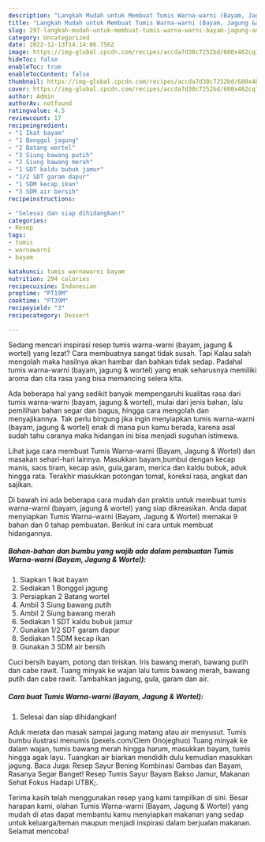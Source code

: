```yaml
---
description: "Langkah Mudah untuk Membuat Tumis Warna-warni (Bayam, Jagung &amp;amp; Wortel) yang Enak Banget"
title: "Langkah Mudah untuk Membuat Tumis Warna-warni (Bayam, Jagung &amp;amp; Wortel) yang Enak Banget"
slug: 297-langkah-mudah-untuk-membuat-tumis-warna-warni-bayam-jagung-and-amp-wortel-yang-enak-banget
category: Uncategorized
date: 2022-12-13T14:14:06.756Z
image: https://img-global.cpcdn.com/recipes/accda7d30c7252bd/680x482cq70/tumis-warna-warni-bayam-jagung-wortel-foto-resep-utama.jpg
hideToc: false
enableToc: true
enableTocContent: false
thumbnail: https://img-global.cpcdn.com/recipes/accda7d30c7252bd/680x482cq70/tumis-warna-warni-bayam-jagung-wortel-foto-resep-utama.jpg
cover: https://img-global.cpcdn.com/recipes/accda7d30c7252bd/680x482cq70/tumis-warna-warni-bayam-jagung-wortel-foto-resep-utama.jpg
author: Admin
authorAv: notfound
ratingvalue: 4.5
reviewcount: 17
recipeingredient:
- "1 Ikat bayam"
- "1 Bonggol jagung"
- "2 Batang wortel"
- "3 Siung bawang putih"
- "2 Siung bawang merah"
- "1 SDT kaldu bubuk jamur"
- "1/2 SDT garam dapur"
- "1 SDM kecap ikan"
- "3 SDM air bersih"
recipeinstructions:

- "Selesai dan siap dihidangkan!"
categories:
- Resep
tags:
- tumis
- warnawarni
- bayam

katakunci: tumis warnawarni bayam 
nutrition: 294 calories
recipecuisine: Indonesian
preptime: "PT19M"
cooktime: "PT39M"
recipeyield: "3"
recipecategory: Dessert

---
```



Sedang mencari inspirasi resep tumis warna-warni (bayam, jagung &amp; wortel) yang lezat? Cara membuatnya sangat tidak susah. Tapi Kalau salah mengolah maka hasilnya akan hambar dan bahkan tidak sedap. Padahal tumis warna-warni (bayam, jagung &amp; wortel) yang enak seharusnya memiliki aroma dan cita rasa yang bisa memancing selera kita.


Ada beberapa hal yang sedikit banyak mempengaruhi kualitas rasa dari tumis warna-warni (bayam, jagung &amp; wortel), mulai dari jenis bahan, lalu pemilihan bahan segar dan bagus, hingga cara mengolah dan menyajikannya. Tak perlu bingung jika ingin menyiapkan tumis warna-warni (bayam, jagung &amp; wortel) enak di mana pun kamu berada, karena asal sudah tahu caranya maka hidangan ini bisa menjadi suguhan istimewa.

Lihat juga cara membuat Tumis Warna-warni (Bayam, Jagung &amp; Wortel) dan masakan sehari-hari lainnya. Masukkan bayam,bumbui dengan kecap manis, saos tiram, kecap asin, gula,garam, merica dan kaldu bubuk, aduk hingga rata⁣. Terakhir masukkan potongan tomat, koreksi rasa, angkat dan sajikan⁣.


Di bawah ini ada beberapa cara mudah dan praktis untuk membuat tumis warna-warni (bayam, jagung &amp; wortel) yang siap dikreasikan. Anda dapat menyiapkan Tumis Warna-warni (Bayam, Jagung &amp; Wortel) memakai 9 bahan dan 0 tahap pembuatan. Berikut ini cara untuk membuat hidangannya.

<!--inarticleads1-->

##### Bahan-bahan dan bumbu yang wajib ada dalam pembuatan Tumis Warna-warni (Bayam, Jagung &amp; Wortel):

1. Siapkan 1 Ikat bayam
1. Sediakan 1 Bonggol jagung
1. Persiapkan 2 Batang wortel
1. Ambil 3 Siung bawang putih
1. Ambil 2 Siung bawang merah
1. Sediakan 1 SDT kaldu bubuk jamur
1. Gunakan 1/2 SDT garam dapur
1. Sediakan 1 SDM kecap ikan
1. Gunakan 3 SDM air bersih


Cuci bersih bayam, potong dan tiriskan. Iris bawang merah, bawang putih dan cabe rawit. Tuang minyak ke wajan lalu tumis bawang merah, bawang putih dan cabe rawit. Tambahkan jagung, gula, garam dan air. 

<!--inarticleads2-->

##### Cara buat Tumis Warna-warni (Bayam, Jagung &amp; Wortel):


1. Selesai dan siap dihidangkan!

Aduk merata dan masak sampai jagung matang atau air menyusut. Tumis bumbu ilustrasi menumis (pexels.com/Clem Onojeghuo) Tuang minyak ke dalam wajan, tumis bawang merah hingga harum, masukkan bayam, tumis hingga agak layu. Tuangkan air biarkan mendidih dulu kemudian masukkan jagung. Baca Juga: Resep Sayur Bening Kombinasi Gambas dan Bayam, Rasanya Segar Banget! Resep Tumis Sayur Bayam Bakso Jamur, Makanan Sehat Fokus Hadapi UTBK;. 

Terima kasih telah menggunakan resep yang kami tampilkan di sini. Besar harapan kami, olahan Tumis Warna-warni (Bayam, Jagung &amp; Wortel) yang mudah di atas dapat membantu kamu menyiapkan makanan yang sedap untuk keluarga/teman maupun menjadi inspirasi dalam berjualan makanan. Selamat mencoba!
